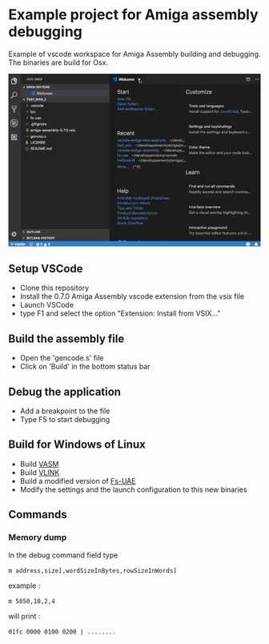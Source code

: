 # Example project for Amiga assembly debugging
Example of vscode workspace for Amiga Assembly building and debugging.
The binaries are build for Osx.

![Debugging sesion](images/debugSession.gif)

## Setup VSCode
- Clone this repository
- Install the 0.7.0 Amiga Assembly vscode extension from the vsix file
- Launch VSCode
- type F1 and select the option "Extension: Install from VSIX..."
## Build the assembly file
- Open the 'gencode.s' file
- Click on 'Build' in the bottom status bar 
## Debug the application
- Add a breakpoint to the file
- Type F5 to start debugging

## Build for Windows of Linux
- Build [VASM](http://sun.hasenbraten.de/vasm/index.php?view=main)
- Build [VLINK](http://sun.hasenbraten.de/vlink/index.php?view=main)
- Build a modified version of [Fs-UAE](https://github.com/prb28/fs-uae)
- Modify the settings and the launch configuration to this new binaries

## Commands
### Memory dump
In the debug command field type
```
m address,size[,wordSizeInBytes,rowSizeInWords]
```
example :
```
m 5850,10,2,4
```
will print :
```
01fc 0000 0100 0200 | ........
```

